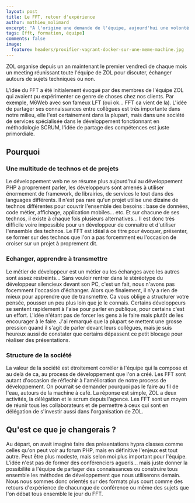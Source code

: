 ```yaml
---
layout: post
title: Le FFT, retour d'expérience
author: mathieu_molimard
excerpt: "A l'origine une demande de l'équipe, aujourd'hui une volonté de ma part, le FFT est au coeur de la vie d'entreprise de ZOL."
tags: [fft, formation, équipe]
comments: false
image:
  feature: headers/proxifier-vagrant-docker-sur-une-meme-machine.jpg
---
```


ZOL organise depuis un an maintenant le premier vendredi de chaque mois un meeting réunissant toute l'équipe de ZOL pour discuter, échanger autours de sujets techniques ou non. 

L'idée du FFT a été initialement évoqué par des membres de l'équipe ZOL qui avaient pu expérimenter ce genre de choses chez nos clients. Par exemple, M6Web avec son fameux LFT (oui ok... FFT ca vient de la). L'idée de partager ses connaissances entre collègues est très importante dans notre milieu, elle l'est certainement dans la plupart, mais dans une société de services spécialisée dans le développement fonctionnant en méthodologie SCRUM, l'idée de partage des compétences est juste primordiale. 


## Pourquoi 


### Une multitude de technos et de projets

Le développement web ne se résume plus aujourd'hui au développement PHP à proprement parler, les développeurs sont amenés à utiliser énormement de framework, de librairies, de services le tout dans des languages différents. Il n'est pas rare qu'un projet utilise une dizaine de technos différentes pour couvrir l'ensemble des besoins : base de données, code métier, affichage, application mobiles... etc. Et sur chacune de ses technos, il existe à chaque fois plusieurs alternatives... Il est donc très difficile voire impossible pour un développeur de connaitre et d'utiliser l'ensemble des technos. Le FFT est idéal à ce titre pour 	évoquer, présenter, se former sur des technos que l'on a pas forcemment eu l'occasion de croiser sur un projet à proprement dit. 


###  Echanger, apprendre à transmettre

Le métier de développeur est un métier ou les échanges avec les autres sont assez restreints... Sans vouloir rentrer dans le stéréotype du développeur silencieux devant son PC, c'est un fait, nous n'avons pas focemment l'occasion d'échanger. Alors que finalement, il n'y a rien de mieux pour apprendre que de transmettre. Ca vous oblige a structurer votre pensée, pousser un peu plus loin que je le connais. Certains développeurs se sentent rapidement à l'aise pour parler en publique, pour certains c'est un effort. L'idée n'étant pas de forcer les gens à le faire mais plutôt de les encourager à le faire. J'ai remarqué que la plupart se mettent une grosse pression quand il s'agit de parler devant leurs collègues, mais je suis heureux aussi de constater que certains dépassent ce petit blocage pour réaliser des présentations.

### Structure de la société

La valeur de la société est étroitement corréler à l'équipe qui la compose et au delà de ca, au process de développement que l'on a créé. Les FFT sont autant d'occasion de réflechir à l'amélioration de notre process de développement. On pourrait se demander pourquoi pas le faire au fil de l'eau, autours de la machine à café. La réponse est simple, ZOL a deux activités, la délégation et le scrum depuis l'agence. Les FFT sont un moyen de réunir tous les collaborateurs et de permettre à ceux qui sont en délégation de s'investir aussi dans l'organisation de ZOL.


## Qu'est ce que je changerais ? 

Au départ, on avait imaginé faire des présentations hypra classes comme celles qu'on peut voir au forum PHP, mais en définitive l'enjeux est tout autre. Peut être plus modeste, mais selon moi plus important pour l'équipe. L'idée n'est pas de former des conférenciers agueris... mais juste donner la possibilité à l'équipe de partager des connaissances ou construire tous ensemble les méthodes de développement que nous utiliserons demain. Nous nous sommes donc orientés sur des formats plus court comme des retours d'expérience de chacunque de conférence ou même des sujets que l'on débat tous ensemble le jour du FFT. 